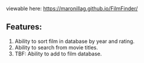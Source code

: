 viewable here: https://maronillag.github.io/FilmFinder/


## Features: 
1. Ability to sort film in database by year and rating.
2. Ability to search from movie titles.
3. TBF: Ability to add to film database.
